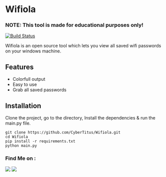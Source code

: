 # Wifiola

<h3>NOTE: This tool is made for educational purposes only!</h3>


[![Build Status](https://travis-ci.org/joemccann/dillinger.svg?branch=master)](https://travis-ci.org/joemccann/dillinger)

Wifiola is an open source tool which lets you view all saved wifi passwords on your windows machine.

## Features
- Colorfull output
- Easy to use
- Grab all saved passwords

## Installation
Clone the project, go to the directory, Install the dependencies & run the main.py file.

```
git clone https://github.com/CyberTitus/Wifiola.git
cd Wifiola
pip install -r requirements.txt
python main.py
```

### Find Me on :
<p align="left">
  <a href="https://github.com/CyberTitus" target="_blank"><img src="https://img.shields.io/badge/Github-CyberTitus-green?style=for-the-badge&logo=github"></a>
  <a href="https://www.instagram.com/CyberTitus" target="_blank"><img src="https://img.shields.io/badge/IG-%40CyberTitus-red?style=for-the-badge&logo=instagram"></a></p> 
